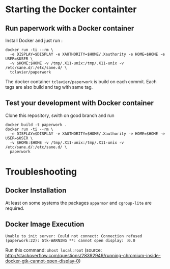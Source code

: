 # Starting the Docker containter

## Run paperwork with a Docker container

Install Docker and just run :

    docker run -ti --rm \
      -e DISPLAY=$DISPLAY -e XAUTHORITY=$HOME/.Xauthority -e HOME=$HOME -e USER=$USER \
      -v $HOME:$HOME -v /tmp/.X11-unix:/tmp/.X11-unix -v /etc/sane.d/:/etc/sane.d/ \
      tclavier/paperwork    

The docker container `tclavier/paperwork` is build on each commit. Each tags are also build and tag with same tag.

## Test your development with Docker container

Clone this repository, swith on good branch and run 

    docker build -t paperwork .
    docker run -ti --rm \
      -e DISPLAY=$DISPLAY -e XAUTHORITY=$HOME/.Xauthority -e HOME=$HOME -e USER=$USER \
      -v $HOME:$HOME -v /tmp/.X11-unix:/tmp/.X11-unix -v /etc/sane.d/:/etc/sane.d/ \
      paperwork    

# Troubleshooting

## Docker Installation

At least on some systems the packages `apparmor` and `cgroup-lite` are required.

## Docker Image Execution

    Unable to init server: Could not connect: Connection refused
    (paperwork:22): Gtk-WARNING **: cannot open display: :0.0

Run this command: `xhost local:root` (source: http://stackoverflow.com/questions/28392949/running-chromium-inside-docker-gtk-cannot-open-display-0)

